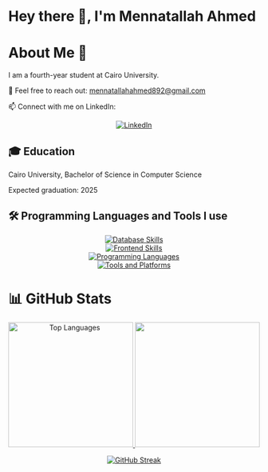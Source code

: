 # Hey there 👋, I'm Mennatallah Ahmed

# About Me 🚀

I am a fourth-year student at Cairo University.

💬 Feel free to reach out: mennatallahahmed892@gmail.com

📫 Connect with me on LinkedIn:
<p align="center">
    <a href="https://www.linkedin.com/in/mennatallah-ahmed-0b0a72277/" target="_blank" rel="noopener noreferrer">
        <img src="https://img.shields.io/badge/-LinkedIn-blue?style=for-the-badge&logo=linkedin&logoColor=white" alt="LinkedIn" />
    </a>
</p>


## 🎓 Education

Cairo University, Bachelor of Science in Computer Science

Expected graduation: 2025

## 🛠️ Programming Languages and Tools I use

<p align="center">
  <a href="https://go-skill-icons.vercel.app/">
      <img src="https://go-skill-icons.vercel.app/api/icons?i=sqlserver,mongodb&theme=dark&perline=11" alt="Database Skills" />
       <br/>
      <img src="https://go-skill-icons.vercel.app/api/icons?i=html,css,bootstrap,js,sass,react,materialui&theme=dark&perline=11" alt="Frontend Skills" />
       <br/>
      <img src="https://go-skill-icons.vercel.app/api/icons?i=python,cpp,java,spring,cs,dotnet,nodejs&theme=dark&perline=11" alt="Programming Languages" />
       <br/>
      <img src="https://go-skill-icons.vercel.app/api/icons?i=git,github,redhat,linux,ps,postman,xd,docker&theme=dark&perline=11" alt="Tools and Platforms" />
  </a>
</p>

# 📊 GitHub Stats

<p align="center">
  <a href="https://github.com/mennatallah222/github-readme-stats">
    <img src="https://github-readme-stats.vercel.app/api/top-langs/?username=mennatallah222&layout=donut&cache_seconds=5&theme=dark" style="max-width: 100%; height: 250px;" alt="Top Languages" />
    <img src="https://github-readme-stats.vercel.app/api?username=mennatallah222&show_icons=true&cache_seconds=5&theme=dark" style="max-width: 100%; height: 250px;" />
  </a>
</p>

<p align="center">
  <a href="https://streak-stats.demolab.com/?user=mennatallah222&theme=highcontrast">
    <img src="https://streak-stats.demolab.com/?user=mennatallah222&theme=highcontrast" style="max-width: 100%; height: auto;" alt="GitHub Streak" />
  </a>
</p>
